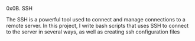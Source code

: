 0x0B. SSH

The SSH is a powerful tool used to connect and manage connections to a remote server. In this project, I write bash scripts that uses SSH to connect to the server in several ways, as well as creating ssh configuration files
